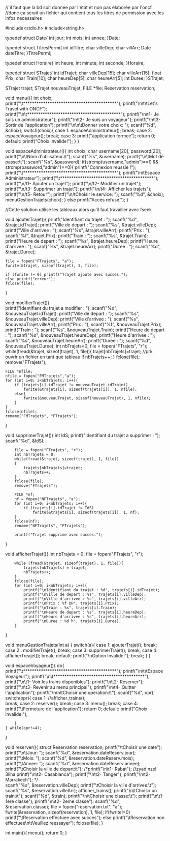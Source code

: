 // il faut que la bd soit donnée par l'état et non pas élaborée par l'oncf
//donc ca serait un fichier qui contient tous les titres de permission avec les infos necessaires

#include<stdio.h>
#include<string.h>

typedef struct Date{
     int jour;
     int mois;
     int annee;
}Date;

typedef struct TitresPermi{
    int idTitre;
    char villeDep;
    char villArr;
    Date dateTitre;
}TitrePermi;

typedef struct Horaire{
    int heure;
    int minute;
    int seconde;
}Horaire;
    
typedef struct STrajet{
    int idTrajet;
    char villeDep[15];
    char villeArr[15];
    float Prix;
    char Train[10];
    char heureDep[5];
    char heureArr[5];
    int Duree;
}STrajet;

STrajet trajet;
STrajet nouveauTrajet;
FILE *file;
Reservation reservation;



void menu(){
    int choix;
    printf("\t******************************************");
    printf("\n\t\tLet's Travel with ONCF");
    printf("\n\t******************************************");
    printf("\n\t1- Je suis un administrateur");
    printf("\n\t2- Je suis un voyageur");
    printf("\n\t3- Sortir de l'application");
    printf("\n\n\tDonner votre choix: ");
    scanf("%d", &choix);
    switch(choix){
        case 1:
            espaceAdministrateur();
        break;
        case 2:
            espaceVoyageur();
        break;
        case 3:
            printf("application fermee");
            return 0;
         default:
            printf("Choix invalide!");
    }
}

void espaceAdministrateur(){
    int choix;
    char username[20], password[20];
    printf("\n\tNom d'utilisateur:\t");
    scanf("%s", &username);
    printf("\n\tMot de passe:\t");
    scanf("%s", &password);
    if(strcmp(username,"admin")==0 && strcmp(password,"admin")==0){
        printf("Connexion reussie !");
        printf("\t******************************************");
        printf("\n\tEspace Administrateur");
        printf("\t******************************************");
        printf("\n/t1- Ajouter un trajet");
        printf("\n/t2- Modifier un trajet");
        printf("\n/t3- Supprimer un trajet");
        printf("\n/t4- Afficher les trajets");
        printf("\n/t5- Retour");
        printf("\n/tChoisir le service: ");
        scanf("%d", &choix);
        menuGestionTrajets(choix);
    }
    else printf("Acces refusé.");
}

//Cette solution utilise les tableaux alors qu'il faut travailler avec fseek

void ajouterTrajet(){
    printf("Identifiant du trajet : "); scanf("%d", &trajet.idTrajet);
    printf("Ville de depart : "); scanf("%s", &trajet.villeDep);
    printf("Ville d'arrivee : "); scanf("%s", &trajet.villeArr);
    printf("Prix : "); scanf("%f", &trajet.Prix);
    printf("Train : "); scanf("%s", &trajet.Train);
    printf("Heure de depart : "); scanf("%s", &trajet.heureDep);
    printf("Heure d'arrivee : "); scanf("%s", &trajet.heureArr);
    printf("Duree : "); scanf("%d", &trajet.Duree);

    file = fopen("FTrajets", "a");
    fwrite(&trajet, sizeof(trajet), 1, file);

    if (fwrite != 0) printf("Trajet ajoute avec succes.");
    else printf("erreur");
    fclose(file);
}

void modifierTrajet(){       
    printf("Identifiant du trajet a modifier : "); scanf("%d", &nouveauTrajet.idTrajet);
    printf("Ville de depart : "); scanf("%s", &nouveauTrajet.villeDep);
    printf("Ville d'arrivee : "); scanf("%s", &nouveauTrajet.villeArr);
    printf("Prix : "); scanf("%f", &nouveauTrajet.Prix);
    printf("Train : "); scanf("%s", &nouveauTrajet.Train);
    printf("Heure de depart : "); scanf("%s", &nouveauTrajet.heureDep);
    printf("Heure d'arrivee : "); scanf("%s", &nouveauTrajet.heureArr);
    printf("Duree : "); scanf("%d", &nouveauTrajet.Duree);
    int nbTrajets=0;
    file = fopen("FTrajets", "r");
    while(fread(&trajet, sizeof(trajet), 1, file)){
        trajet[nbTrajets]=trajet; //prk ouvrir un fichier en tant que tableau !!
        nbTrajets++;
    }
    fclose(file); 
    remove("FTrajets");

    FILE *nfile;        
    nfile = fopen("FMTrajets","a");
    for (int i=0; i<nbTrajets; i++){
        if (trajets[i].idTrajet != nouveauTrajet.idTrajet)
            fwrite(&trajets[i], sizeof(trajets[i]), 1, nfile);
        else{ 
            fwrite(&nouveauTrajet, sizeof(nouveauTrajet), 1, nfile);
        }
    }
    fclose(nfile);
    rename("FMTrajets", "FTrajets");
}

void supprimerTrajet(){
        int IdS;
        printf("Identifiant du trajet a supprimer : "); scanf("%d", &IdS);

        file = fopen("FTrajets", "r");
        int nbTrajets = 0;
        while(fread(&trajet, sizeof(trajet), 1, file))
        {
            trajets[nbTrajets]=trajet;
            nbTrajets++;
        }
        fclose(file);
        remove("FTrajets");

        FILE *nf;
        nf = fopen("NFTrajets", "a");
        for (int i=0; i<nbTrajets; i++){
            if (trajets[i].idTrajet != IdS)
                fwrite(&trajets[i], sizeof(trajets[i]), 1, nf);
        }
        fclose(nf);
        rename("NFTrajets", "FTrajets");

        printf("Trajet supprime avec succes.");
}

void afficherTrajet(){
        int nbTrajets = 0;
        file = fopen("FTrajets", "r");

        while (fread(&trajet, sizeof(trajet), 1, file)){
            trajets[nbTrajets] = trajet;
            nbTrajets++;
        }
        fclose(file);
        for (int i=0; i<nbTrajets; i++){
            printf("\nIdentifiant du trajet : %d", trajets[i].idTrajet);
            printf("\nVille de depart : %s", trajets[i].villeDep);
            printf("\nVille d'arrivee : %s", trajets[i].villeArr);
            printf("\nPrix : %f DH", trajets[i].Prix);
            printf("\nTrain : %s", trajets[i].Train);
            printf("\nHeure de depart : %s", trajets[i].heureDep);
            printf("\nHeure d'arrivee : %s", trajets[i].heureArr);
            printf("\nDuree : %d h", trajets[i].Duree);
        }
}

void menuGestionTrajets(int a)
{
    switch(a){
    case 1:
        ajouterTrajet();
    break;
    case 2 :
        modifierTrajet();
    break;
    case 3:
        supprimerTrajet();
    break;
    case 4:
        afficherTreajet();
    break;
    default:
        printf("\nOption Invalide!");
    break;
    }
}

void espaceVoyageur(){
    do{
        printf("\t******************************************");
        printf("\n\t\tEspace Voyageur");
        printf("\n\t*****************************************");
        printf("\n\t1- Voir les trains disponibles");
        printf("\n\t2- Reserver");
        printf("\n\t3- Revenir au menu principal");
        printf("\n\t4- Quitter l'application");
        printf("\n\n\tChoisir une operation:\t");
        scanf("%d", opr);
        switch(opr){
            case 1:
                 //afficher_trains();   
                 break;
            case 2:
                reserver();
                break;
            case 3:
                menu();
                break;
            case 4:
                printf("\tFermeture de l'application");
                return 0;
            default:
                printf("Choix invalide!");
                
        }
    } while(opr!=4);
}

void reserver(){
    struct Reservation reservation;
    printf("\tChoisir une date");
    printf("\n\tJour: ");
    scanf("%d", &reservation.dateReserv.jour);
    printf("\tMois: ");
    scanf("%d", &reservation.dateReserv.mois);
    printf("\tAnnee: ");
    scanf("%d", &reservation.dateReserv.annee);
    printf("\tChoisir la ville de depart:\t");
    /*printf("\n\t1- Rabat");              //zyad nzel 3liha
    printf("\n\t2- Casablanca");
    printf("\n\t2- Tanger");
    printf("\n\t2- Marrakech"); */   
    scanf("%s", &reservation.villeDep);
    printf("\tChoisir la ville d'arrivee:\t");
    scanf("%s", &reservation.villeArr);
    afficher_trains();
    printf("\n\tChoisir un train:\t");
    scanf("%d", &train);
    printf("\n\tChoisir une classe:\t");
    printf("\n\t1- 1ere classe");
    printf("\n\t2- 2eme classe");
    scanf("%d", &reservation.classe);
    file = fopen("reservation.txt", "a");
    fwrite(&reservation, sizeof(reservation), 1, file);
    if(fwrite!=0)
        printf("\tReservation effectuee avec succes");
    else
        printf("\tReservation non effectuee\n\tVeuillez reessayer");
    fclose(file);
}

int main(){
    menu();
    return 0;
}
